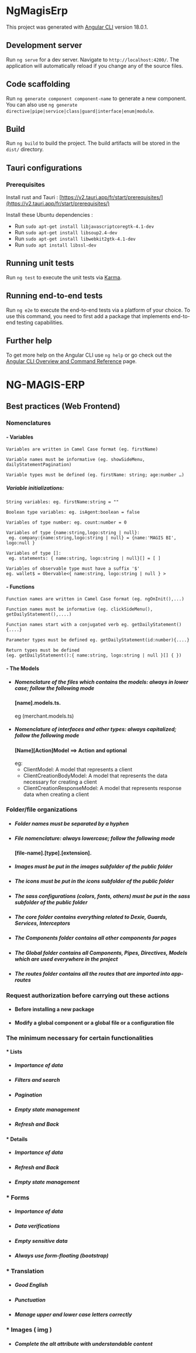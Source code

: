 # NgMagisErp

This project was generated with [Angular CLI](https://github.com/angular/angular-cli) version 18.0.1.

## Development server

Run `ng serve` for a dev server. Navigate to `http://localhost:4200/`. The application will automatically reload if you change any of the source files.

## Code scaffolding

Run `ng generate component component-name` to generate a new component. You can also use `ng generate directive|pipe|service|class|guard|interface|enum|module`.

## Build

Run `ng build` to build the project. The build artifacts will be stored in the `dist/` directory.

## Tauri configurations

### Prerequisites

Install rust and Tauri : [https://v2.tauri.app/fr/start/prerequisites/](https://v2.tauri.app/fr/start/prerequisites/)

Install these Ubuntu dependencies : 
- Run `sudo apt-get install libjavascriptcoregtk-4.1-dev`
- Run `sudo apt-get install libsoup2.4-dev`
- Run `sudo apt-get install libwebkit2gtk-4.1-dev`
- Run `sudo apt install libssl-dev`

## Running unit tests

Run `ng test` to execute the unit tests via [Karma](https://karma-runner.github.io).

## Running end-to-end tests

Run `ng e2e` to execute the end-to-end tests via a platform of your choice. To use this command, you need to first add a package that implements end-to-end testing capabilities.

## Further help

To get more help on the Angular CLI use `ng help` or go check out the [Angular CLI Overview and Command Reference](https://angular.dev/tools/cli) page.

# NG-MAGIS-ERP

## Best practices (Web Frontend)

### Nomenclatures

#### - Variables

    Variables are written in Camel Case format (eg. firstName)

    Variable names must be informative (eg. showSideMenu, dailyStatementPagination)

    Variable types must be defined (eg. firstName: string; age:number …)

##### Variable initializations:

    String variables: eg. firstName:string = ""

    Boolean type variables: eg. isAgent:boolean = false

    Variables of type number: eg. count:number = 0

    Variables of type {name:string,logo:string | null}:
     eg. company:{name:string,logo:string | null} = {name:'MAGIS BI', logo:null }

    Variables of type []:
     eg. statements: { name:string, logo:string | null}[] = [ ]

    Variables of observable type must have a suffix '$'
    eg. wallet$ = Obervable<{ name:string, logo:string | null } >

#### - Functions

    Function names are written in Camel Case format (eg. ngOnInit(),...)

    Function names must be informative (eg. clickSideMenu(), getDailyStatement(),....)

    Function names start with a conjugated verb eg. getDailyStatement(){....}

    Parameter types must be defined eg. getDailyStatement(id:number){....}

    Return types must be defined
    (eg. getDailyStatement():{ name:string, logo:string | null }[] { })

#### - The Models

- ##### Nomenclature of the files which contains the models: always in lower case; follow the following mode
  #### [name].models.ts.
  eg (merchant.models.ts)
- ##### Nomenclature of interfaces and other types: always capitalized; follow the following mode
  #### [Name][Action]Model ==> Action and optional
  eg:
  - ClientModel: A model that represents a client
  - ClientCreationBodyModel: A model that represents the data necessary for creating a client
  - ClientCreationResponseModel: A model that represents response data when creating a client

### Folder/file organizations

- ##### Folder names must be separated by a hyphen
- ##### File nomenclature: always lowercase; follow the following mode
  #### [file-name].[type].[extension].
- ##### Images must be put in the images subfolder of the public folder
- ##### The icons must be put in the icons subfolder of the public folder
- ##### The sass configurations (colors, fonts, others) must be put in the sass subfolder of the public folder
- ##### The core folder contains everything related to Dexie, Guards, Services, Interceptors
- ##### The Components folder contains all other components for pages
- ##### The Global folder contains all Components, Pipes, Directives, Models which are used everywhere in the project
- ##### The routes folder contains all the routes that are imported into app-routes

### Request authorization before carrying out these actions

- #### Before installing a new package
- #### Modify a global component or a global file or a configuration file

### The minimum necessary for certain functionalities

#### \* Lists

- ##### Importance of data
- ##### Filters and search
- ##### Pagination
- ##### Empty state management
- ##### Refresh and Back

#### \* Details

- ##### Importance of data
- ##### Refresh and Back
- ##### Empty state management

### \* Forms

- ##### Importance of data
- ##### Data verifications
- ##### Empty sensitive data
- ##### Always use form-floating (bootstrap)

### \* Translation

- ##### Good English
- ##### Punctuation
- ##### Manage upper and lower case letters correctly

### \* Images ( img )

- ##### Complete the alt attribute with understandable content
